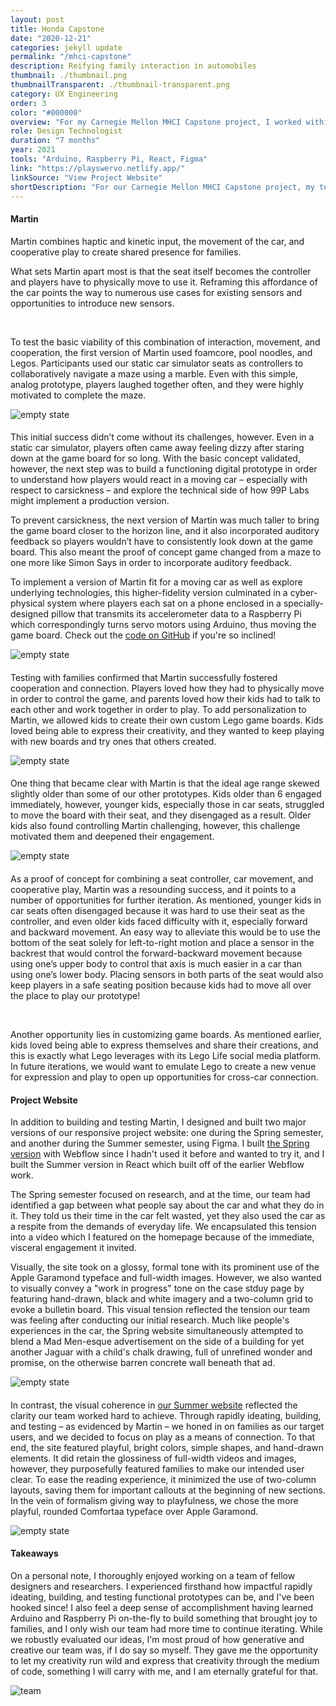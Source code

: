 ```yaml
---
layout: post
title: Honda Capstone
date: "2020-12-21"
categories: jekyll update
permalink: "/mhci-capstone"
description: Reifying family interaction in automobiles
thumbnail: ./thumbnail.png
thumbnailTransparent: ./thumbnail-transparent.png
category: UX Engineering
order: 3
color: "#000000"
overview: "For my Carnegie Mellon MHCI Capstone project, I worked within a team of researchers and designers to reimagine family interaction in cars with our client, 99P Labs, an innovation lab within Honda. We ultimately developed Swervo, a product-service ecosystem that reframes the car as a game console with the goal of fostering connection for families through unique combinations of play, interaction modalities, and the affordances of the car. My main contribution was building and user testing a smartphone-controlled robot, affectionately named Martin, using Arduino and Raspberry Pi, both of which I learned on-the-fly. I also designed and built a responsive project website in React and Figma."
role: Design Technologist
duration: "7 months"
year: 2021
tools: "Arduino, Raspberry Pi, React, Figma"
link: "https://playswervo.netlify.app/"
linkSource: "View Project Website"
shortDescription: "For our Carnegie Mellon MHCI Capstone project, my team and I reimagined family interaction in cars by reframing the car as a game console. In the process, I built and user tested a robot using Arduino and Raspberry Pi as well as a responsive project website."
---
```


<!-- <div class="kg-image" style="margin-top:100px;padding:56.25% 0 0 0;position:relative;"><iframe src="https://player.vimeo.com/video/547798818?badge=0&amp;autopause=0&amp;player_id=0&amp;app_id=58479" frameborder="0" allow="autoplay; fullscreen; picture-in-picture" allowfullscreen style="position:absolute;top:0;left:0;width:100%;height:100%;" title="Are We There Yet?"></iframe></div><script src="https://player.vimeo.com/api/player.js"></script> -->

<div class="post-content-body-content-container">
    <div class="post-content-body-content-header">
        <h4>Martin</h4>
    </div>

<div class="post-content-body-content-content">
<p>Martin combines haptic and kinetic input, the movement of the car, and cooperative play to create shared presence for families.</p>
<p>What sets Martin apart most is that the seat itself becomes the controller and players have to physically move to use it. Reframing this affordance of the car points the way to numerous use cases for existing sensors and opportunities to introduce new sensors.</p>
‍
<p>To test the basic viability of this combination of interaction, movement, and cooperation, the first version of Martin used foamcore, pool noodles, and Legos. Participants used our static car simulator seats as controllers to collaboratively navigate a maze using a marble. Even with this simple, analog prototype, players laughed together often, and they were highly motivated to complete the maze.</p>
</div>
</div>

![empty state](./1.png)

<div class="post-content-body-content-container">
    <div class="post-content-body-content-header">
        <h4></h4>
    </div>

<div class="post-content-body-content-content">
<p>This initial success didn’t come without its challenges, however. Even in a static car simulator, players often came away feeling dizzy after staring down at the game board for so long. With the basic concept validated, however, the next step was to build a functioning digital prototype in order to understand how players would react in a moving car – especially with respect to carsickness – and explore the technical side of how 99P Labs might implement a production version.</p>

<p>To prevent carsickness, the next version of Martin was much taller to bring the game board closer to the horizon line, and it also incorporated auditory feedback so players wouldn’t have to consistently look down at the game board. This also meant the proof of concept game changed from a maze to one more like Simon Says in order to incorporate auditory feedback.</p>

<p>To implement a version of Martin fit for a moving car as well as explore underlying technologies, this higher-fidelity version culminated in a cyber-physical system where players each sat on a phone enclosed in a specially-designed pillow that transmits its accelerometer data to a Raspberry Pi which correspondingly turns servo motors using Arduino, thus moving the game board. Check out the <a href="https://github.com/victor-grajski/martin" target="_blank">code on GitHub</a> if you're so inclined!</p>
</div>
</div>

![empty state](./diagram.png)

<div class="post-content-body-content-container">
    <div class="post-content-body-content-header">
        <h4></h4>
    </div>

<div class="post-content-body-content-content">
<p>Testing with families confirmed that Martin successfully fostered cooperation and connection. Players loved how they had to physically move in order to control the game, and parents loved how their kids had to talk to each other and work together in order to play. To add personalization to Martin, we allowed kids to create their own custom Lego game boards. Kids loved being able to express their creativity, and they wanted to keep playing with new boards and try ones that others created.</p>
</div>
</div>

![empty state](./2.png)

<div class="post-content-body-content-container">
    <div class="post-content-body-content-header">
        <h4></h4>
    </div>

<div class="post-content-body-content-content">
<p>One thing that became clear with Martin is that the ideal age range skewed slightly older than some of our other prototypes. Kids older than 6 engaged immediately, however, younger kids, especially those in car seats, struggled to move the board with their seat, and they disengaged as a result. Older kids also found controlling Martin challenging, however, this challenge motivated them and deepened their engagement.</p>
</div>
</div>

![empty state](./3.png)

<div class="post-content-body-content-container">
    <div class="post-content-body-content-header">
        <h4></h4>
    </div>

<div class="post-content-body-content-content">
<p>As a proof of concept for combining a seat controller, car movement, and cooperative play, Martin was a resounding success, and it points to a number of opportunities for further iteration. As mentioned, younger kids in car seats often disengaged because it was hard to use their seat as the controller, and even older kids faced difficulty with it, especially forward and backward movement. An easy way to alleviate this would be to use the bottom of the seat solely for left-to-right motion and place a sensor in the backrest that would control the forward-backward movement because using one’s upper body to control that axis is much easier in a car than using one’s lower body. Placing sensors in both parts of the seat would also keep players in a safe seating position because kids had to move all over the place to play our prototype!</p>
‍
<p>Another opportunity lies in customizing game boards. As mentioned earlier, kids loved being able to express themselves and share their creations, and this is exactly what Lego leverages with its Lego Life social media platform. In future iterations, we would want to emulate Lego to create a new venue for expression and play to open up opportunities for cross-car connection.</p>
</div>
</div>

<div class="post-content-body-content-container">
    <div class="post-content-body-content-header">
        <h4>Project Website</h4>
    </div>

<div class="post-content-body-content-content">
<p>In addition to building and testing Martin, I designed and built two major versions of our responsive project website: one during the Spring semester, and another during the Summer semester, using Figma. I built <a href="https://99p-labs-mhci-2021.webflow.io" target="_blank">the Spring version</a> with Webflow since I hadn't used it before and wanted to try it, and I built the Summer version in React which built off of the earlier Webflow work.</p>

<p>The Spring semester focused on research, and at the time, our team had identified a gap between what people say about the car and what they do in it. They told us their time in the car felt wasted, yet they also used the car as a respite from the demands of everyday life. We encapsulated this tension into a video which I featured on the homepage because of the immediate, visceral engagement it invited.</p>

<p>Visually, the site took on a glossy, formal tone with its prominent use of the Apple Garamond typeface and full-width images. However, we also wanted to visually convey a "work in progress" tone on the case stduy page by featuring hand-drawn, black and white imagery and a two-column grid to evoke a bulletin board. This visual tension reflected the tension our team was feeling after conducting our initial research. Much like people's experiences in the car, the Spring website simultaneously attempted to blend a Mad Men-esque advertisement on the side of a building for yet another Jaguar with a child's chalk drawing, full of unrefined wonder and promise, on the otherwise barren concrete wall beneath that ad.</p>
</div>
</div>

![empty state](./thumbnail-spring.png)

<div class="post-content-body-content-container">
    <div class="post-content-body-content-header">
        <h4></h4>
    </div>

<div class="post-content-body-content-content">
<p>In contrast, the visual coherence in <a href="https://playswervo.netlify.app" target="_blank">our Summer website</a> reflected the clarity our team worked hard to achieve. Through rapidly ideating, building, and testing – as evidenced by Martin – we honed in on families as our target users, and we decided to focus on play as a means of connection. To that end, the site featured playful, bright colors, simple shapes, and hand-drawn elements. It did retain the glossiness of full-width videos and images, however, they purposefully featured families to make our intended user clear. To ease the reading experience, it minimized the use of two-column layouts, saving them for important callouts at the beginning of new sections. In the vein of formalism giving way to playfulness, we chose the more playful, rounded Comfortaa typeface over Apple Garamond.</p>
</div>
</div>

![empty state](./thumbnail-summer-website.png)

<div class="post-content-body-content-container">
    <div class="post-content-body-content-header">
        <h4>Takeaways</h4>
    </div>

<div class="post-content-body-content-content">
<p>On a personal note, I thoroughly enjoyed working on a team of fellow designers and researchers. I experienced firsthand how impactful rapidly ideating, building, and testing functional prototypes can be, and I've been hooked since! I also feel a deep sense of accomplishment having learned Arduino and Raspberry Pi on-the-fly to build something that brought joy to families, and I only wish our team had more time to continue iterating. While we robustly evaluated our ideas, I'm most proud of how generative and creative our team was, if I do say so myself. They gave me the opportunity to let my creativity run wild and express that creativity through the medium of code, something I will carry with me, and I am eternally grateful for that.</p>
</div>
</div>

![team](./team.JPG)

